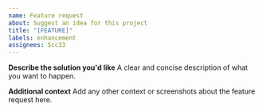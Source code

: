 ```yaml
---
name: Feature request
about: Suggest an idea for this project
title: "[FEATURE]"
labels: enhancement
assignees: Scc33
---
```


**Describe the solution you'd like**
A clear and concise description of what you want to happen.

**Additional context**
Add any other context or screenshots about the feature request here.
